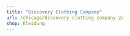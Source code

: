 ```yaml
---
title: "Discovery Clothing Company"
url: /chicago/discovery-clothing-company-2/
shop: Kleidung
---
```

